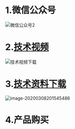 # 1.微信公众号



![微信公众号2](http://ys-d.ys168.com/613465350/n52447I4766M7Kmjkuyf/%E5%B7%A5%E4%B8%9A%E7%89%A9%E8%81%94%E7%BD%91abc%20%E4%BA%8C%E7%BB%B4%E7%A0%81%E5%85%AC%E4%BC%97%E5%8F%B7.png)



# 2.[技术视频](https://space.bilibili.com/510209895?from=search&seid=3850914611021614684)


![技术视频下载](http://ys-k.ys168.com/613465347/knjqzhl85354L714XPK2/%E6%8A%80%E6%9C%AF%E8%A7%86%E9%A2%91.png)

# 3.[技术资料下载](http://iiot2abc.ys168.com/)

![image-20200308201545486](http://ys-k.ys168.com/613465339/llnpvio52465J467JMKJ/%E8%B5%84%E6%96%99%E4%B8%8B%E8%BD%BD.png)


# 4.产品购买






